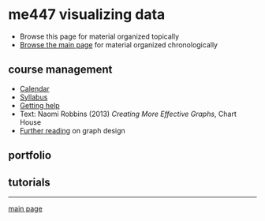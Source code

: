 
me447 visualizing data
======================

-   Browse this page for material organized topically
-   [Browse the main page](../README.md) for material organized chronologically

course management
-----------------

-   [Calendar](../cm/cm002_calendar.pdf)
-   [Syllabus](../cm/cm003_syllabus.md)
-   [Getting help](../cm/cm004_getting-help.md)
-   Text: Naomi Robbins (2013) *Creating More Effective Graphs*, Chart House
-   [Further reading](http://www.graphdoctor.com/archives/154) on graph design

portfolio
---------

tutorials
---------

------------------------------------------------------------------------

[main page](../README.md)

